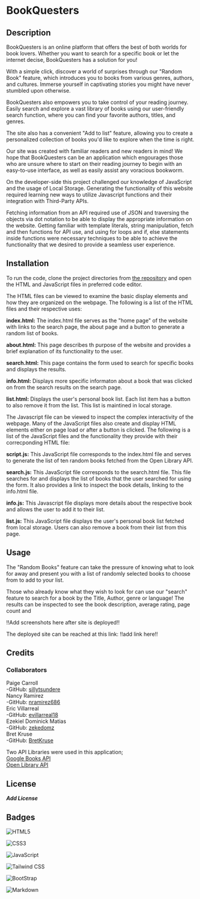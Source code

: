 # BookQuesters

## Description

BookQuesters is an online platform that offers the best of both worlds for book lovers. Whether you want to search for a specific book or let the internet decise, BookQuesters has a solution for you! 

With a simple click, discover a world of surprises through our "Random Book" feature, which introduces you to books from various genres, authors, and cultures. Immerse yourself in captivating stories you might have never stumbled upon otherwise.

BookQuesters also empowers you to take control of your reading journey. 
Easily search and explore a vast library of books using our user-friendly search function, where you can find your favorite authors, titles, and genres. 

The site also has a convenient "Add to list" feature, allowing you to create a personalized collection of books you'd like to explore when the time is right. 

Our site was created with familiar readers and new readers in mind! We hope that BookQuesters can be an application which engourages those who are unsure where to start on their reading journey to begin with an easy-to-use interface, as well as easily assist any voracious bookworm. 

On the developer-side this project challenged our knowledge of JavaScript and the usage of Local Storage. Generating the functionality of this website required learning new ways to utilize Javascript functions and their integration with Third-Party APIs. 

Fetching information from an API required use of JSON and traversing the objects via dot notation to be able to display the appropriate information on the website. Getting familiar with template literals, string manipulation, fetch and then functions for API use, and using for loops and if, else statements inside functions were necessary techniques to be able to achieve the functionality that we desired to provide a seamless user experience. 

## Installation

To run the code, clone the project directories from [the repository](https://github.com/BretKruse/team-3-project) and open the HTML and JavaScript files in preferred code editor. 

The HTML files can be viewed to examine the basic display elements and how they are organized on the webpage. The following is a list of the HTML files and their respective uses:

**index.html:** The index.html file serves as the "home page" of the website with links to the search page, the about page and a button to generate a random list of books.

**about.html:** This page describes th purpose of the website and provides a brief explanation of its functionality to the user.

**search.html:** This page contains the form used to search for specific books and displays the results.

**info.html:** Displays more specific informaton about a book that was clicked on from the search results on the search page.

**list.html:** Displays the user's personal book list. Each list item has a button to also remove it from the list. This list is maintined in local storage.

The Javascript file can be viewed to inspect the complex interactivity of the webpage. Many of the JavaScript files also create and display HTML elements either on page load or after a button is clicked. The following is a list of the JavaScript files and the functionality they provide with their correcponding HTML file:

**script.js:** This JavaScript file corresponds to the index.html file and serves to generate the list of ten random books fetched from the Open Library API.

**search.js:** This JavaScript file corresponds to the search.html file. This file searches for and displays the list of books that the user searched for using the form. It also provides a link to inspect the book details, linking to the info.html file.

**info.js:** This Javascript file displays more details about the respective book and allows the user to add it to their list.

**list.js:** This JavaScript file displays the user's personal book list fetched from local storage. Users can also remove a book from their list from this page.

## Usage

The "Random Books" feature can take the pressure of knowing what to look for away and present you with a list of randomly selected books to choose from to add to your list.

Those who already know what they wish to look for can use our "search" feature to search for a book by the Title, Author, genre or language! The results can be inspected to see the book description, average rating, page count and 

!!Add screenshots here after site is deployed!!

The deployed site can be reached at this link: !!add link here!!

## Credits

### Collaborators
Paige Carroll <br>
-GitHub: [sillytsundere](https://github.com/sillytsundere)<br>
Nancy Ramirez <br>
-GitHub: [nramirez686](https://github.com/nramirez686)<br>
Eric Villarreal <br>
-GitHub: [evillarreal18](https://github.com/evillarreal18)<br>
Ezekiel Dominick Matias <br>
-GitHub: [zekedomz](https://github.com/zekedomz)<br>
Bret Kruse <br>
-GitHub: [BretKruse](https://github.com/BretKruse)<br>

Two API Libraries were used in this application;<br>
[Google Books API](https://developers.google.com/books)<br>
[Open Library API](https://openlibrary.org/developers/api)

## License

*****Add License*****

## Badges

![HTML5](https://img.shields.io/badge/HTML5-E34F26?style=for-the-badge&logo=html5&logoColor=white)

![CSS3](https://img.shields.io/badge/CSS3-1572B6?style=for-the-badge&logo=css3&logoColor=white)

![JavaScript](https://img.shields.io/badge/JavaScript-323330?style=for-the-badge&logo=javascript&logoColor=F7DF1E)

![Tailwind CSS](https://img.shields.io/badge/Tailwind_CSS-38B2AC?style=for-the-badge&logo=tailwind-css&logoColor=white)

![BootStrap](https://img.shields.io/badge/Bootstrap-563D7C?style=for-the-badge&logo=bootstrap&logoColor=white)

![Markdown](https://img.shields.io/badge/Markdown-000000?style=for-the-badge&logo=markdown&logoColor=white)
